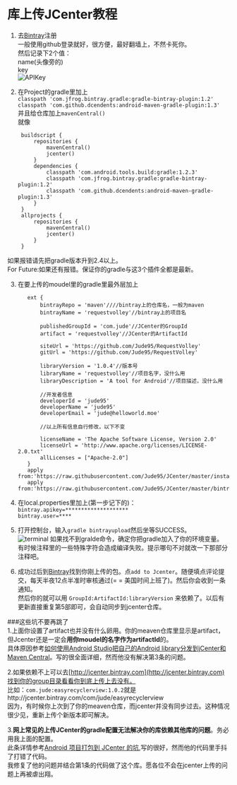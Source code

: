 # 库上传JCenter教程

1. 去[Bintray](https://bintray.com/)注册  
一般使用github登录就好，很方便，最好翻墙上，不然卡死你。  
然后记录下2个值：  
name(头像旁的)   
key  
![APIKey](http://cdn.saymagic.cn/o_19e91jjrp3iu5mo1p631qjvff9.gif)


2. 在Project的gradle里加上  
`classpath 'com.jfrog.bintray.gradle:gradle-bintray-plugin:1.2'`  
`classpath 'com.github.dcendents:android-maven-gradle-plugin:1.3'`  
并且给仓库加上`mavenCentral()`  
就像  

        buildscript {
            repositories {
                mavenCentral()
                jcenter()
            }
            dependencies {
                classpath 'com.android.tools.build:gradle:1.2.3'
                classpath 'com.jfrog.bintray.gradle:gradle-bintray-plugin:1.2'
                classpath 'com.github.dcendents:android-maven-gradle-plugin:1.3'
            }
        }
        allprojects {
            repositories {
                mavenCentral()
                jcenter()
            }
        }
如果报错请先把gradle版本升到2.4以上。  
For Future:如果还有报错。保证你的gradle与这3个插件全都是最新。

3. 在要上传的moudel里的gradle里最外层加上

          ext {
              bintrayRepo = 'maven'////bintray上的仓库名，一般为maven
              bintrayName = 'requestvolley'//bintray上的项目名
          
              publishedGroupId = 'com.jude'//JCenter的GroupId
              artifact = 'requestvolley'//JCenter的ArtifactId
          
              siteUrl = 'https://github.com/Jude95/RequestVolley'
              gitUrl = 'https://github.com/Jude95/RequestVolley'
          
              libraryVersion = '1.0.4'//版本号
              libraryName = 'requestvolley'//项目名字，没什么用
              libraryDescription = 'A tool for Android'//项目描述，没什么用
          
              //开发者信息
              developerId = 'jude95'
              developerName = 'jude95'
              developerEmail = 'jude@helloworld.moe'
              
              //以上所有信息自行修改，以下不变
              
              licenseName = 'The Apache Software License, Version 2.0'
              licenseUrl = 'http://www.apache.org/licenses/LICENSE-2.0.txt'
              allLicenses = ["Apache-2.0"]
          }
          apply from:'https://raw.githubusercontent.com/Jude95/JCenter/master/install.gradle'
          apply from:'https://raw.githubusercontent.com/Jude95/JCenter/master/bintray.gradle'

4. 在local.properties里加上(第一步记下的)：  
`bintray.apikey=********************`  
`bintray.user=****`  

5. 打开控制台，输入`gradle bintrayupload`然后坐等SUCCESS。  
![terminal](https://raw.githubusercontent.com/Jude95/JCenter/master/image/terminal.png)
如果找不到gralde命令，确定你把gradle加入了你的环境变量。
有时候注释里的一些特殊字符会造成编译失败。提示哪句不对就改一下那部分注释吧。  

6. 成功过后到[Bintray](https://bintray.com/)找到你刚上传的包。点`add to Jcenter`。随便填点评论提交，每天半夜12点半准时审核通过(= = 美国时间上班了)。然后你会收到一条通知。  
然后你的就可以用 `GroupId:ArtifactId:libraryVersion` 来依赖了。以后有更新直接重复第5部即可，会自动同步到jcenter仓库。

###这些坑不要再跳了  
1.上面你设置了artifact也并没有什么卵用。你的meaven仓库里显示是artifact，但Jcenter还是一定会**用你moudel的名字作为artifactId**的。  
具体原因参考[如何使用Android Studio把自己的Android library分发到jCenter和Maven Central](http://www.devtf.cn/?p=760)。写的很全面详细，然而他没有解决第3条的问题。  

2.如果依赖不上可以去[http://jcenter.bintray.com](http://jcenter.bintray.com)找到你的group目录看看你到底上传上去没有。  
比如：`com.jude:easyrecyclerview:1.0.2`就是http://jcenter.bintray.com/com/jude/easyrecyclerview   
因为，有时候你上次到了你的meaven仓库，而jcenter并没有同步过去。这种情况很少见，重新上传个新版本即可解决。  

3.**网上常见的上传JCenter的gradle配置无法解决你的库依赖其他库的问题**。务必用我上面的配置。  
此条详情参考[Android 项目打包到 JCenter 的坑](http://www.jianshu.com/p/c721f9297b2f?utm_campaign=hugo&utm_medium=reader_share&utm_content=note),写的很好，然而他的代码里手抖了打错了代码。  
我修复了他的问题并结合第1条的代码做了这个库。愿各位不会在jcenter上传的问题上再被虐出翔。
